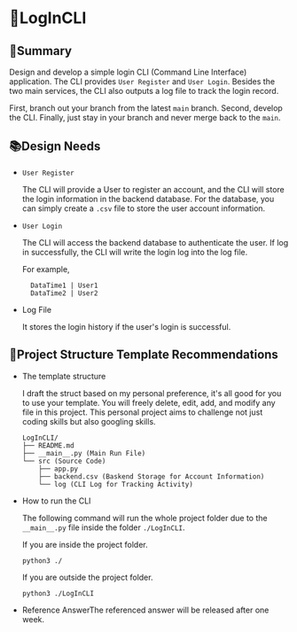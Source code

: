 # 🔐LogInCLI

## 📄Summary

Design and develop a simple login CLI (Command Line Interface) application. The CLI provides `User Register` and `User Login`. Besides the two main services, the CLI also outputs a log file to track the login record.

First, branch out your branch from the latest `main` branch. Second, develop the CLI. Finally, just stay in your branch and never merge back to the `main`.

## 📚Design Needs

* `User Register`

    The CLI will provide a User to register an account, and the CLI will store the login information in the backend database. For the database, you can simply create a `.csv` file to store the user account information.

* `User Login`

    The CLI will access the backend database to authenticate the user. If log in successfully, the CLI will write the login log into the log file.

    For example,

        DataTime1 | User1
        DataTime2 | User2

* Log File

    It stores the login history if the user's login is successful.

## 🏨Project Structure Template Recommendations

* The template structure

    I draft the struct based on my personal preference, it's all good for you to use your template. You will freely delete, edit, add, and modify any file in this project. This personal project aims to challenge not just coding skills but also googling skills.

    ```plain
    LogInCLI/
    ├── README.md
    ├── __main__.py (Main Run File)
    └── src (Source Code)
        ├── app.py
        ├── backend.csv (Baskend Storage for Account Information)
        └── log (CLI Log for Tracking Activity)
    ```

* How to run the CLI

    The following command will run the whole project folder due to the `__main__.py` file inside the folder `./LogInCLI`.

    If you are inside the project folder.
    ```plain
    python3 ./ 
    ```

    If you are outside the project folder. 
    ```plain
    python3 ./LogInCLI
    ```

* Reference AnswerThe referenced answer will be released after one week.

